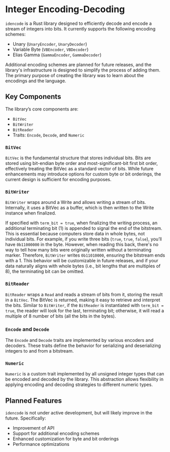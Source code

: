 # Integer Encoding-Decoding

`idencode` is a Rust library designed to efficiently decode and encode a stream of integers into bits. It currently
supports the following encoding schemes:
- Unary (`UnaryEncoder`, `UnaryDecoder`)
- Variable Byte (`VBEncoder`, `VBDecoder`)
- Elias Gamma (`GammaEncoder`, `GammaDecoder`)
 
Additional encoding schemes are planned for future releases, and the library's infrastructure is designed to simplify 
the process of adding them. The primary purpose of creating the library was to learn about the encodings and the
language.

## Key Components
The library’s core components are:

- `BitVec`
- `BitWriter`
- `BitReader`
- Traits: `Encode`, `Decode`, and `Numeric`

### `BitVec`
`BitVec` is the fundamental structure that stores individual bits. Bits are stored using bit-endian byte order and
most-significant-bit first bit order, effectively treating the BitVec as a standard vector of bits. While future
enhancements may introduce options for custom byte or bit orderings, the current design is sufficient for encoding
purposes.

### `BitWriter`
`BitWriter` wraps around a Write and allows writing a stream of bits. Internally, it uses a BitVec as a buffer, which
is then written to the Write instance when finalized.

If specified with `term_bit = true`, when finalizing the writing process, an additional terminating bit (1) is appended to signal the end
of the bitstream. This is essential because computers store data in whole bytes, not individual bits. For example,
if you write three bits (`true`, `true`, `false`), you’ll have `0b11000000` in the byte. However, when reading this
back, there's no way to tell how many bits were originally written without a terminating marker. Therefore, `BitWriter`
writes `0b11010000`, ensuring the bitstream ends with a 1. This behavior will be customizable in future releases,
and if your data naturally aligns with whole bytes (i.e., bit lengths that are multiples of 8), the terminating bit
can be omitted.

### `BitReader`
`BitReader` wraps a `Read` and reads a stream of bits from it, storing the result in a `BitVec`. The BitVec is
returned, making it easy to retrieve and interpret the bits. Similar to `BitWriter`, if the `BitReader` is instantiated
with `term_bit = true`, the reader will look for the last, terminating bit; otherwise, it will read a multiple of 8
number of bits (all the bits in the bytes).

### `Encode` and `Decode`
The `Encode` and `Decode` traits are implemented by various encoders and decoders. These traits define the behavior
for serializing and deserializing integers to and from a bitstream.

### `Numeric`
`Numeric` is a custom trait implemented by all unsigned integer types that can be encoded and decoded by the library. 
This abstraction allows flexibility in applying encoding and decoding strategies to different numeric types.

## Planned Features
`idencode` is not under active development, but will likely improve in the future. Specifically:

- Improvement of API
- Support for additional encoding schemes
- Enhanced customization for byte and bit orderings
- Performance optimizations
